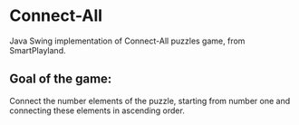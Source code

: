 # Connect-All

Java Swing implementation of Connect-All puzzles game, from SmartPlayland.

## Goal of the game:

Connect the number elements of the puzzle, starting from number one and connecting these elements in ascending order.
